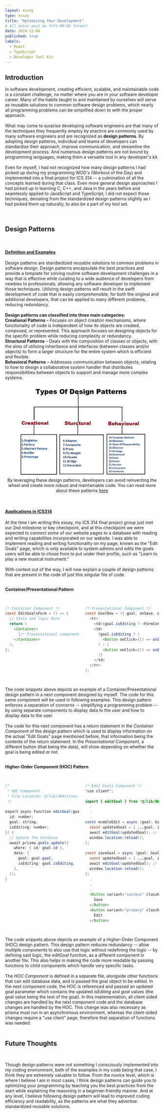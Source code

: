 ```yaml
---
layout: essay
type: essay
title: "Optimizing Your Development"
# All dates must be YYYY-MM-DD format!
date: 2024-12-04
published: true
labels:
  - React
  - TypeScript
  - Developer Tool Kit
---
```


## Introduction
<p>

In software development, creating efficient, scalable, and maintainable code is a constant challenge, no matter where you are in your software developer career. Many of the habits taught to and maintained by ourselves will serve as reusable solutions to common software design problems, which nearly all programming problems can be simplified down to with the proper approach.
<br>
<br>
What may come to surprise developing software engineers are that many of the techniques they frequently employ by practice are commonly used by many software engineers and are recognized as <b>design patterns</b>. By adopting design patterns, individual and teams of developers can standardize their approach, improve communication, and streamline the development process. And numerous design patterns are not bound by programming languages, making them a versatile tool in any developer's kit.
<br>
<br>
Even for myself, I had not recognized how many design patterns I had picked up during my programming WOD's (Workout of the Day) and implemented into a final project for ICS 314 -- a culmination of all the concepts learned during that class. Even more general design approaches I had picked up in learning C, C++, and Java in the years before and seamlessly applied to JavaScript and TypeScript; I did not expect those techniques, deviating from the standardized design patterns slightly as I had picked them up naturally, to also be a part of my tool set.
</p>
<br>

## Design Patterns
<br>

#### <u>Definition and Examples</u>

<p>
Design patterns are standardized reusable solutions to common problems in software design. Design patterns encapsulate the best practices and provide a template for solving routine software development challenges in a way that is effective while curating to a wide audience of developers from newbies to professionals, allowing any software developer to implement those techniques. Utilizing design patterns will result in the swift development of code that is easily comprehensible, for both the original and additional developers, that can be applied to many different problems, reducing redundancy.
<br>
<br>
<b>Design patterns can classified into three main categories:</b>
<br>
<b>Creational Patterns</b> – Focuses on object creation mechanisms, where functionality of code is independent of how its objects are created, composed, or represented. This approach focuses on designing objects for the specific problem while reducing complexity or redundancy.
<br>
<b>Structural Patterns</b> – Deals with the composition of classes or objects, with the aims of utilizing inheritance and interfaces (between classes and/or objects) to form a larger structure for the entire system which is efficient and flexible.
<br>
<b>Behavioral Patterns</b> – Addresses communication between objects, relating to how to design a collaborative system handler that distributes responsibilities between objects to support and manage more complex systems.
<br>
</p>

<p align="center">
<img src="../img/design-patterns/design-patterns.png" height="300px">
<br>
By leveraging these design patterns, developers can avoid reinventing the wheel and create more robust and maintainable code. You can read more about these patterns <a href="https://www.geeksforgeeks.org/software-design-patterns/#types-of-software-design-patterns">here</a>
<br>
</p>
<br>

#### <u>Applications in ICS314</u>
<p>

At the time I am writing this essay, my ICS 314 final project group just met our 2nd milestone or key checkpoint, and at this checkpoint we were expected to connect some of our website pages to a database with reading and writing capabilities incorporated on our website. I was able to implement reading and writing functionality on my page, known as the "Edit Goals" page, which is only available to system admins and edits the goals users will be able to chose from to put under their profile, such as "Learn to play a new musical instrument." 
<br>
<br>
With context out of the way, I will now explain a couple of design patterns that are present in the code of just this singular file of code. 
<br>
<br>
</p>

<p><b>Container/Presentational Pattern</b></p>
<br>
<div style="width: 48%; float: left;">

```java
/* Container Component */
const EditGoalsForm = () => {
  // State and logic here
  return (
    <Container>
      {/* Presentational components */}
    </Container>
  );
};
```
</div>
<div style="width: 48%; float: right;">

```java
/* Presentational Component */
const GoalRow = ({ goal, onSave, onEdit }) => (
  <tr>
    <td>{goal.isEditing ? <FormControl ... /> : goal.goal}</td>
    <td>
      {goal.isEditing ? (
        <Button onClick={() => onSave(goal)}>Save</Button>
      ) : (
        <Button onClick={() => onEdit(goal)}>Edit</Button>
      )}
    </td>
  </tr>
);
```
</div>
<div style="clear: both;"></div>
<br>

<p>
The code snippets above depicts an example of a Container/Presentational design pattern in a next component designed by myself. The code for this same component will be used in following examples. This design pattern enforces a separation of concerns -- simplifying a programming problem -- by using separate components to display data to the user and how to display data to the user. 
<br>
<br>
The code for this next component has a return statement in the <i>Container Component</i> of the design pattern which is used to display information on the actual "Edit Goals" page mentioned before, that information being the contents of the return statement. In the <i>Presentational Component</i>, a different button (that being the data), will show depending on whether the goal is being edited or not. 
<br>
<br>
<p><b>Higher-Order Component (HOC) Pattern</b></p>
<br>
<div style="width: 48%; float: left;">

```java
/* 
 * HOC Component 
 * File Location: @/lib/dbActions.ts
 */

export async function editGoal(goal: {
  id: number;
  goal: string;
  isEditing: number;
}) {
  // Update the database
  await prisma.goals.update({
    where: { id: goal.id },
    data: {
      goal: goal.goal,
      isEditing: goal.isEditing,
    },
  });
}
```
</div>
<div style="width: 48%; float: right;">

```java
/* Edit Goals Component */
'use client';

import { editGoal } from '@/lib/dbActions';
  .
  .
  .
const enableEdit = async (goal: Goals) => {
  const updatedGoal = { ...goal, isEditing: 1 };
  await editGoal(updatedGoal); // Calls HOC
  window.location.reload();
};

const saveGoal = async (goal: Goals) => {
  const updatedGoal = { ...goal, isEditing: 0 };
  await editGoal(updatedGoal); // Calls HOC
  window.location.reload();
};
  .
  .
  .
  <Button variant="success" className="me-2" onClick={() => saveGoal(goal)}>
    Save
  </Button>
  <Button variant="primary" className="me-2" onClick={() => enableEdit(goal)}>
    Edit
  </Button>
```
</div>
<div style="clear: both;"></div>
<br>

<p>
The code snippets above depicts an example of a Higher-Order Component (HOC) design pattern. This design pattern reduces redundancy -- allow multiple components to also use that logic without redefining the logic -- by defining said logic, the editGoal function, as a different component in another file. This also helps in making the code more readable by passing functions to child components which handle very specific tasks.
<br>
<br>
The <i>HOC Component </i> is defined in a separate file, alongside other functions that can edit database data, and is passed the goal object to be edited. In the next component code, the HOC is referenced and passed an updated goal parameter which contains the updated <i>isEditing</i> and <i>goal</i> values (the goal value being the text of the goal). In this implementation, all client sided changes are handled by the next component code and the database changes are handled by the HOC. This change was also necessary as prisma must run in an asynchronous environment, whereas the client-sided changes require a "use client" page, therefore that separation of functions was needed.
<br>
<br>
</p>

## Future Thoughts
<br>
<p>
Though design patterns were not something I consciously implemented into my coding environment, both of the examples in my code being that case, I think they are extremely valuable to follow. From the novice level, which is where I believe I am in most cases, I think design patterns can guide you to optimizing your programming by teaching you the best practices from the start while explaining the reasoning in a beginner-friendly manner. And at any level, I believe following design pattern will lead to improved coding efficiency and readability, as the patterns are what they advertise: standardized reusable solutions.
</p>